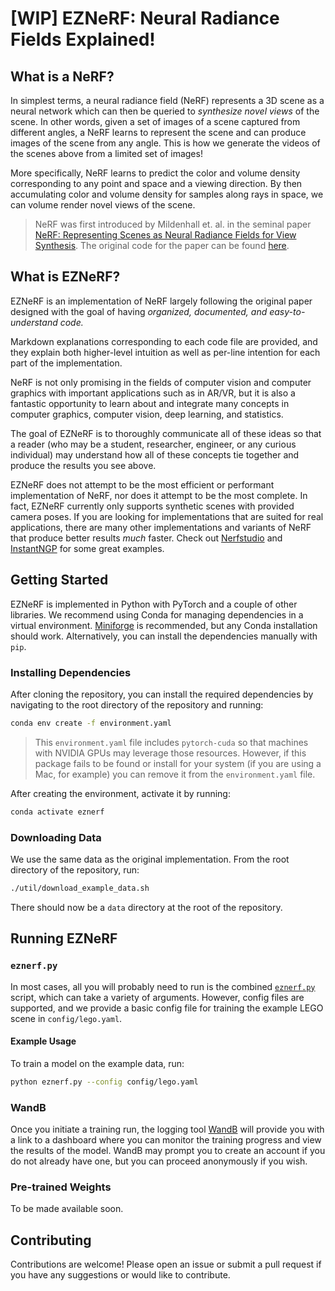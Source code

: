 # [WIP] EZNeRF: Neural Radiance Fields Explained!

## What is a NeRF?
In simplest terms, a neural radiance field (NeRF) represents a 3D scene as a neural network which can then be queried to *synthesize novel views* of the scene. In other words, given a set of images of a scene captured from different angles, a NeRF learns to represent the scene and can produce images of the scene from any angle. This is how we generate the videos of the scenes above from a limited set of images!

More specifically, NeRF learns to predict the color and volume density corresponding to any point and space and a viewing direction. By then accumulating color and volume density for samples along rays in space, we can volume render novel views of the scene.

> NeRF was first introduced by Mildenhall et. al. in the seminal paper [NeRF: Representing Scenes as Neural Radiance Fields for View Synthesis](https://arxiv.org/abs/2003.08934). The original code for the paper can be found [here](https://github.com/bmild/nerf).

## What is EZNeRF?
EZNeRF is an implementation of NeRF largely following the original paper designed with the goal of having *organized, documented, and easy-to-understand code.*

Markdown explanations corresponding to each code file are provided, and they explain both higher-level intuition as well as per-line intention for each part of the implementation.

NeRF is not only promising in the fields of computer vision and computer graphics with important applications such as in AR/VR, but it is also a fantastic opportunity to learn about and integrate many concepts in computer graphics, computer vision, deep learning, and statistics.

The goal of EZNeRF is to thoroughly communicate all of these ideas so that a reader (who may be a student, researcher, engineer, or any curious individual) may understand how all of these concepts tie together and produce the results you see above.

EZNeRF does not attempt to be the most efficient or performant implementation of NeRF, nor does it attempt to be the most complete. In fact, EZNeRF currently only supports synthetic scenes with provided camera poses. If you are looking for implementations that are suited for real applications, there are many other implementations and variants of NeRF that produce better results *much* faster. Check out [Nerfstudio](https://nerf.studio/) and [InstantNGP](https://github.com/NVlabs/instant-ngp) for some great examples.

## Getting Started
EZNeRF is implemented in Python with PyTorch and a couple of other libraries. We recommend using Conda for managing dependencies in a virtual environment. [Miniforge](https://github.com/conda-forge/miniforge) is recommended, but any Conda installation should work. Alternatively, you can install the dependencies manually with `pip`.

### Installing Dependencies

After cloning the repository, you can install the required dependencies by navigating to the root directory of the repository and running:
```sh
conda env create -f environment.yaml
```
> This `environment.yaml` file includes `pytorch-cuda` so that machines with NVIDIA GPUs may leverage those resources. However, if this package fails to be found or install for your system (if you are using a Mac, for example) you can remove it from the `environment.yaml` file.

After creating the environment, activate it by running:
```sh
conda activate eznerf
```

### Downloading Data
We use the same data as the original implementation.
From the root directory of the repository, run:
```sh
./util/download_example_data.sh
```
There should now be a `data` directory at the root of the repository.

## Running EZNeRF

### `eznerf.py`
In most cases, all you will probably need to run is the combined [`eznerf.py`](./eznerf.py) script, which can take a variety of arguments. However, config files are supported, and we provide a basic config file for training the example LEGO scene in `config/lego.yaml`.

#### Example Usage
To train a model on the example data, run:
```sh
python eznerf.py --config config/lego.yaml
```

### WandB
Once you initiate a training run, the logging tool [WandB](https://wandb.ai/site) will provide you with a link to a dashboard where you can monitor the training progress and view the results of the model. WandB may prompt you to create an account if you do not already have one, but you can proceed anonymously if you wish.

### Pre-trained Weights
To be made available soon.

## Contributing
Contributions are welcome! Please open an issue or submit a pull request if you have any suggestions or would like to contribute.